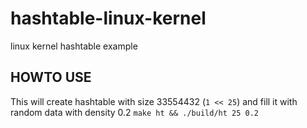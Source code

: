 # hashtable-linux-kernel
linux kernel hashtable example

## HOWTO USE
This will create hashtable with size 33554432 (`1 << 25`) and
fill it with random data with density 0.2 
`make ht && ./build/ht 25 0.2`
